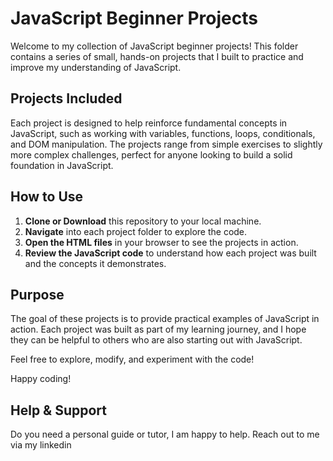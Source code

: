 # JavaScript Beginner Projects

Welcome to my collection of JavaScript beginner projects! This folder contains a series of small, hands-on projects that I built to practice and improve my understanding of JavaScript.

## Projects Included

Each project is designed to help reinforce fundamental concepts in JavaScript, such as working with variables, functions, loops, conditionals, and DOM manipulation. The projects range from simple exercises to slightly more complex challenges, perfect for anyone looking to build a solid foundation in JavaScript.

## How to Use

1. **Clone or Download** this repository to your local machine.
2. **Navigate** into each project folder to explore the code.
3. **Open the HTML files** in your browser to see the projects in action.
4. **Review the JavaScript code** to understand how each project was built and the concepts it demonstrates.

## Purpose

The goal of these projects is to provide practical examples of JavaScript in action. Each project was built as part of my learning journey, and I hope they can be helpful to others who are also starting out with JavaScript.

Feel free to explore, modify, and experiment with the code!

Happy coding!

## Help & Support
Do you need a personal guide or tutor, I am happy to help. Reach out to me via my linkedin 
